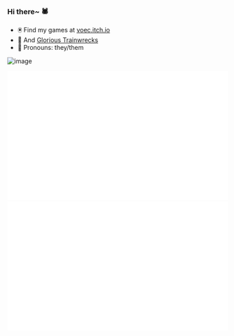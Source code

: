 ### Hi there~ 🕷

* 🖲  Find my games at [voec.itch.io](https://voec.itch.io/)
* 🚂 And [Glorious Trainwrecks](https://www.glorioustrainwrecks.com/games/*/pferd-am-herd)
* 🍃 Pronouns: they/them
  
    
  
![image](https://user-images.githubusercontent.com/2915643/112627952-91c44480-8e32-11eb-996b-d207c7bbb9fa.png)  
  

<a href="https://github.com/jstrieb/github-stats">
  
![Spider's Github Staticists](https://github.com/voec/github-stats/blob/master/generated/overview.svg)</a>
<a href="https://github.com/jstrieb/github-stats">![Coding Languages Used by Spiders](https://github.com/voec/github-stats/blob/master/generated/languages.svg)</a>


